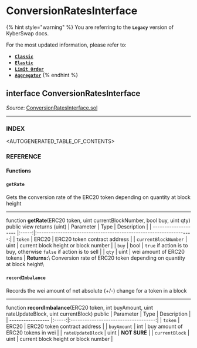 # ConversionRatesInterface

{% hint style="warning" %}
You are referring to the **`Legacy`** version of KyberSwap docs.

For the most updated information, please refer to:

* [**`Classic`**](../../../../liquidity-solutions/kyberswap-classic/)
* [**`Elastic`**](../../../../liquidity-solutions/kyberswap-elastic/)
* [**`Limit Order`**](../../../../kyberswap-solutions/limit-order/)
* [**`Aggregator`**](../../../../kyberswap-solutions/kyberswap-aggregator/)
{% endhint %}

## interface ConversionRatesInterface

_Source_: [ConversionRatesInterface.sol](https://github.com/KyberNetwork/smart-contracts/blob/master/contracts/sol4/ConversionRatesInterface.sol)

***

### INDEX[​](https://docs.kyberswap.com/Legacy/api-abi/misc/api\_abi-conversionratesinterface#index) <a href="#index" id="index"></a>

\<AUTOGENERATED\_TABLE\_OF\_CONTENTS>

### REFERENCE[​](https://docs.kyberswap.com/Legacy/api-abi/misc/api\_abi-conversionratesinterface#reference) <a href="#reference" id="reference"></a>

#### Functions[​](https://docs.kyberswap.com/Legacy/api-abi/misc/api\_abi-conversionratesinterface#functions) <a href="#functions" id="functions"></a>

#### `getRate`[​](https://docs.kyberswap.com/Legacy/api-abi/misc/api\_abi-conversionratesinterface#getrate) <a href="#getrate" id="getrate"></a>

Gets the conversion rate of the ERC20 token depending on quantity at block height

***

function **getRate**(ERC20 token, uint currentBlockNumber, bool buy, uint qty) public view returns (uint) | Parameter | Type | Description | | -------------------- |:-----:|:------------------------------------------------------------------:| | `token` | ERC20 | ERC20 token contract address | | `currentBlockNumber` | uint | current block height or block number | | `buy` | bool | `true` if action is to buy, otherwise `false` if action is to sell | | `qty` | uint | wei amount of ERC20 tokens | **Returns:**\ Conversion rate of ERC20 token depending on quantity at block height\


#### `recordImbalance`[​](https://docs.kyberswap.com/Legacy/api-abi/misc/api\_abi-conversionratesinterface#recordimbalance) <a href="#recordimbalance" id="recordimbalance"></a>

Records the wei amount of net absolute (+/-) change for a token in a block

***

function **recordImbalance**(ERC20 token, int buyAmount, uint rateUpdateBlock, uint currentBlock) public | Parameter | Type | Description | | ----------------- |:-----:|:------------------------------------:| | `token` | ERC20 | ERC20 token contract address | | `buyAmount` | int | buy amount of ERC20 tokens in wei | | `rateUpdateBlock` | uint | **NOT SURE** | | `currentBlock` | uint | current block height or block number |
